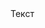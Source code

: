 <HTML>
<title><MARQUEE>Дверной звонок импровизированный</MARQUEE></title>
<BODY>
    <div onclick=”alert(‘Кнопка нажата’)”>Текст</div> 
</BODY>